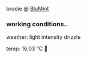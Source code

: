 brodie @ [BluMint](https://www.linkedin.com/company/blumint-io/)

<!--weather_start-->
### working conditions..

weather: light intensity drizzle 

temp: 16.03 °C 👕

<!--weather_end-->
